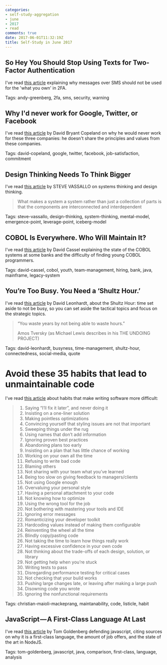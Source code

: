 ```yaml
---
categories:
- self-study-aggregation
- june
- 2017
- read
comments: true
date: 2017-06-01T11:32:19Z
title: Self-Study in June 2017 
---
```


## So Hey You Should Stop Using Texts for Two-Factor Authentication

I've read [this article][sms-2fa] explaining why messages over SMS should not be used for the 'what you own' in 2FA.

Tags: andy-greenberg, 2fa, sms, security, warning

[sms-2fa]: https://www.wired.com/2016/06/hey-stop-using-texts-two-factor-authentication/

## Why I'd never work for Google, Twitter, or Facebook

I've read [this article][no-work-for] by David Bryant Copeland on why he would never work for these three companies: he doesn't share the principles and values from these companies.

Tags: david-copeland, google, twitter, facebook, job-satisfaction, commitment

[no-work-for]: http://naildrivin5.com/blog/2011/08/01/why-i-wont-work-for-google-twitter-facebook.html

## Design Thinking Needs To Think Bigger

I've read [this article][design-thinking] by STEVE VASSALLO on systems thinking and design thinking.

> What makes a system a system rather than just a collection of parts is that the components are interconnected and interdependent

Tags: steve-vassallo, design-thinking, system-thinking, mental-model, emergence-point, leverage-point, iceberg-model

[design-thinking]: https://www.fastcodesign.com/90112320/design-thinking-needs-to-think-bigger

## COBOL Is Everywhere. Who Will Maintain It?

I've read [this article][cobol-everywhere] by David Cassel explaining the state of the COBOL systems at some banks and the difficulty of finding young COBOL programmers.

Tags: david-cassel, cobol, youth, team-management, hiring, bank, java, mainframe, legacy-system

[cobol-everywhere]: https://thenewstack.io/cobol-everywhere-will-maintain/

## You’re Too Busy. You Need a ‘Shultz Hour.’

I've read [this article][shultz-hour] by David Leonhardt, about the Shultz Hour: time set aside to not be busy, so you can set aside the tactical topics and focus on the strategic topics.

> “You waste years by not being able to waste hours.”
>
> Amos Tversky  (as Michael Lewis describes in his THE UNDOING PROJECT)

Tags: david-leonhardt, busyness, time-management, shultz-hour, connectedness, social-media, quote

[shultz-hour]: https://www.nytimes.com/2017/04/18/opinion/youre-too-busy-you-need-a-shultz-hour.html

# Avoid these 35 habits that lead to unmaintainable code

I've read [this article][habits-unmaintanable] about habits that make writing software more difficult:

  >  1. Saying “I’ll fix it later”, and never doing it
  >  2. Insisting on a one-liner solution
  >  3. Making pointless optimizations
  >  4. Convincing yourself that styling issues are not that important
  >  5. Sweeping things under the rug
  >  6. Using names that don’t add information
  >  7. Ignoring proven best practices
  >  8. Abandoning plans too early
  >  9. Insisting on a plan that has little chance of working
  >  10. Working on your own all the time
  >  11. Refusing to write bad code
  >  12. Blaming others
  >  13. Not sharing with your team what you’ve learned
  >  14. Being too slow on giving feedback to managers/clients
  >  15. Not using Google enough
  >  16. Overvaluing your personal style
  >  17. Having a personal attachment to your code
  >  18. Not knowing how to optimize
  >  19. Using the wrong tool for the job
  >  20. Not bothering with mastering your tools and IDE
  >  21. Ignoring error messages
  >  22. Romanticizing your developer toolkit
  >  23. Hardcoding values instead of making them configurable
  >  24. Reinventing the wheel all the time
  >  25. Blindly copy/pasting code
  >  26. Not taking the time to learn how things really work
  >  27. Having excessive confidence in your own code
  >  28. Not thinking about the trade-offs of each design, solution, or library
  >  29. Not getting help when you’re stuck
  >  30. Writing tests to pass
  >  31. Disregarding performance testing for critical cases
  >  32. Not checking that your build works
  >  33. Pushing large changes late, or leaving after making a large push
  >  34. Disowning code you wrote
  >  35. Ignoring the nonfunctional requirements

Tags: christian-maioli-mackeprang, maintanability, code, listicle, habit

[habits-unmaintanable]: https://www.linkedin.com/pulse/avoid-35-habits-lead-unmaintainable-code-christian-maioli-mackeprang

## JavaScript — A First-Class Language At Last
I've read [this article][js-first-class] by Tom Goldenberg defending javascript, citing sources on why it is a first-class language,
the amount of job offers, and the state of the art in NodeJS.

Tags: tom-goldenberg, javascript, java, comparison, first-class, language, analysis

[js-first-class]: https://www.linkedin.com/pulse/javascript-first-class-language-atlast-tom-goldenberg
